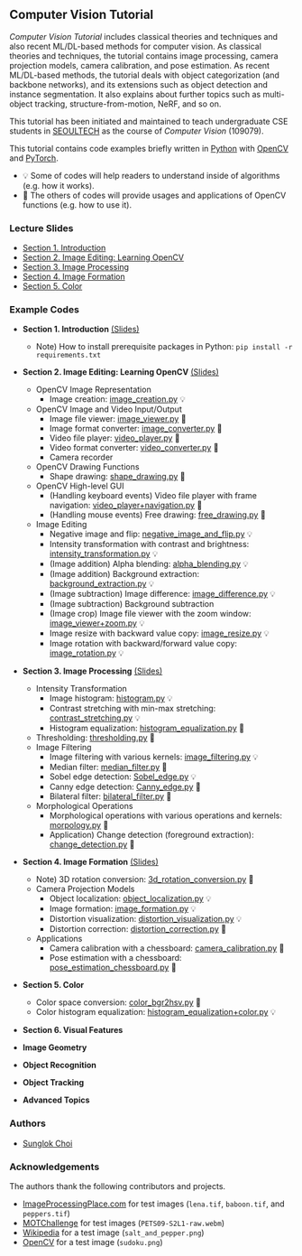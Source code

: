## Computer Vision Tutorial

_Computer Vision Tutorial_ includes classical theories and techniques and also recent ML/DL-based methods for computer vision. As classical theories and techniques, the tutorial contains image processing, camera projection models, camera calibration, and pose estimation. As recent ML/DL-based methods, the tutorial deals with object categorization (and backbone networks), and its extensions such as object detection and instance segmentation. It also explains about further topics such as multi-object tracking, structure-from-motion, NeRF, and so on.

This tutorial has been initiated and maintained to teach undergraduate CSE students in [SEOULTECH](https://en.seoultech.ac.kr/) as the course of _Computer Vision_ (109079).

This tutorial contains code examples briefly written in [Python](https://python.org/) with [OpenCV](https://opencv.org/) and [PyTorch](https://pytorch.org/).
* :bulb: Some of codes will help readers to understand inside of algorithms (e.g. how it works).
* :wrench: The others of codes will provide usages and applications of OpenCV functions (e.g. how to use it).



### Lecture Slides
* [Section 1. Introduction](https://github.com/mint-lab/cv_tutorial/blob/master/slides/01_introduction.pdf)
* [Section 2. Image Editing: Learning OpenCV](https://github.com/mint-lab/cv_tutorial/blob/master/slides/02_image_editing.pdf)
* [Section 3. Image Processing](https://github.com/mint-lab/cv_tutorial/blob/master/slides/03_image_processing.pdf)
* [Section 4. Image Formation](https://github.com/mint-lab/cv_tutorial/blob/master/slides/04_image_formation.pdf)
* [Section 5. Color](https://github.com/mint-lab/cv_tutorial/blob/master/slides/05_color.pdf)



### Example Codes
* **Section 1. Introduction** [(Slides)](https://github.com/mint-lab/cv_tutorial/blob/master/slides/01_introduction.pdf)
   * Note) How to install prerequisite packages in Python: `pip install -r requirements.txt`

* **Section 2. Image Editing: Learning OpenCV** [(Slides)](https://github.com/mint-lab/cv_tutorial/blob/master/slides/02_image_editing.pdf)
   * OpenCV Image Representation
      * Image creation: [image_creation.py](https://github.com/mint-lab/cv_tutorial/blob/master/examples/image_creation.py) :bulb:
   * OpenCV Image and Video Input/Output
      * Image file viewer: [image_viewer.py](https://github.com/mint-lab/cv_tutorial/blob/master/examples/image_viewer.py) :wrench:
      * Image format converter: [image_converter.py](https://github.com/mint-lab/cv_tutorial/blob/master/examples/image_converter.py) :wrench:
      * Video file player: [video_player.py](https://github.com/mint-lab/cv_tutorial/blob/master/examples/video_player.py) :wrench:
      * Video format converter: [video_converter.py](https://github.com/mint-lab/cv_tutorial/blob/master/examples/video_converter.py) :wrench:
      * Camera recorder
   * OpenCV Drawing Functions
      * Shape drawing: [shape_drawing.py](https://github.com/mint-lab/cv_tutorial/blob/master/examples/shape_drawing.py) :wrench:
   * OpenCV High-level GUI
      * (Handling keyboard events) Video file player with frame navigation: [video_player+navigation.py](https://github.com/mint-lab/cv_tutorial/blob/master/examples/video_player%2Bnavigation.py) :wrench:
      * (Handling mouse events) Free drawing: [free_drawing.py](https://github.com/mint-lab/cv_tutorial/blob/master/examples/free_drawing.py) :wrench:
   * Image Editing
      * Negative image and flip: [negative_image_and_flip.py](https://github.com/mint-lab/cv_tutorial/blob/master/examples/negative_image_and_flip.py) :bulb:
      * Intensity transformation with contrast and brightness: [intensity_transformation.py](https://github.com/mint-lab/cv_tutorial/blob/master/examples/intensity_transformation.py) :bulb:
      * (Image addition) Alpha blending: [alpha_blending.py](https://github.com/mint-lab/cv_tutorial/blob/master/examples/alpha_blending.py) :bulb:
      * (Image addition) Background extraction: [background_extraction.py](https://github.com/mint-lab/cv_tutorial/blob/master/examples/background_extraction.py) :bulb:
      * (Image subtraction) Image difference: [image_difference.py](https://github.com/mint-lab/cv_tutorial/blob/master/examples/image_difference.py) :bulb:
      * (Image subtraction) Background subtraction
      * (Image crop) Image file viewer with the zoom window: [image_viewer+zoom.py](https://github.com/mint-lab/cv_tutorial/blob/master/examples/image_viewer%2Bzoom.py) :bulb:
      * Image resize with backward value copy: [image_resize.py](https://github.com/mint-lab/cv_tutorial/blob/master/examples/image_resize.py) :bulb:
      * Image rotation with backward/forward value copy: [image_rotation.py](https://github.com/mint-lab/cv_tutorial/blob/master/examples/image_rotation.py) :bulb:

* **Section 3. Image Processing** [(Slides)](https://github.com/mint-lab/cv_tutorial/blob/master/slides/03_image_processing.pdf)
   * Intensity Transformation
     * Image histogram: [histogram.py](https://github.com/mint-lab/cv_tutorial/blob/master/examples/histogram.py) :bulb:
     * Contrast stretching with min-max stretching: [contrast_stretching.py](https://github.com/mint-lab/cv_tutorial/blob/master/examples/contrast_stretching.py) :bulb:
     * Histogram equalization: [histogram_equalization.py](https://github.com/mint-lab/cv_tutorial/blob/master/examples/histogram_equalization.py) :wrench:
   * Thresholding: [thresholding.py](https://github.com/mint-lab/cv_tutorial/blob/master/examples/thresholding.py) :wrench:
   * Image Filtering
     * Image filtering with various kernels: [image_filtering.py](https://github.com/mint-lab/cv_tutorial/blob/master/examples/image_filtering.py) :bulb:
     * Median filter: [median_filter.py](https://github.com/mint-lab/cv_tutorial/blob/master/examples/median_filter.py) :wrench:
     * Sobel edge detection: [Sobel_edge.py](https://github.com/mint-lab/cv_tutorial/blob/master/examples/Sobel_edge.py) :bulb:
     * Canny edge detection: [Canny_edge.py](https://github.com/mint-lab/cv_tutorial/blob/master/examples/Canny_edge.py) :wrench:
     * Bilateral filter: [bilateral_filter.py](https://github.com/mint-lab/cv_tutorial/blob/master/examples/bilateral_filter.py) :wrench:
   * Morphological Operations
     * Morphological operations with various operations and kernels: [morpology.py](https://github.com/mint-lab/cv_tutorial/blob/master/examples/morpology.py) :wrench:
     * Application) Change detection (foreground extraction): [change_detection.py](https://github.com/mint-lab/cv_tutorial/blob/master/examples/change_detection.py) :wrench:

* **Section 4. Image Formation** [(Slides)](https://github.com/mint-lab/cv_tutorial/blob/master/slides/04_image_formation.pdf)
   * Note) 3D rotation conversion: [3d_rotation_conversion.py](https://github.com/mint-lab/cv_tutorial/blob/master/examples/3d_rotation_conversion.py) :wrench:
   * Camera Projection Models
     * Object localization: [object_localization.py](https://github.com/mint-lab/cv_tutorial/blob/master/examples/object_localization.py) :bulb:
     * Image formation: [image_formation.py](https://github.com/mint-lab/cv_tutorial/blob/master/examples/image_formation.py) :bulb:
     * Distortion visualization: [distortion_visualization.py](https://github.com/mint-lab/cv_tutorial/blob/master/examples/distortion_visualization.py) :bulb:
     * Distortion correction: [distortion_correction.py](https://github.com/mint-lab/cv_tutorial/blob/master/examples/distortion_correction.py) :wrench:
   * Applications
     * Camera calibration with a chessboard: [camera_calibration.py](https://github.com/mint-lab/cv_tutorial/blob/master/examples/camera_calibration.py) :wrench:
     * Pose estimation with a chessboard: [pose_estimation_chessboard.py](https://github.com/mint-lab/cv_tutorial/blob/master/examples/pose_estimation_chessboard.py) :wrench:

* **Section 5. Color**
  * Color space conversion: [color_bgr2hsv.py](https://github.com/mint-lab/cv_tutorial/blob/master/examples/color_bgr2hsv.py) :wrench:
  * Color histogram equalization: [histogram_equalization+color.py](https://github.com/mint-lab/cv_tutorial/blob/master/examples/histogram_equalization+color.py) :bulb:

* **Section 6. Visual Features**
* **Image Geometry**
* **Object Recognition**
* **Object Tracking**
* **Advanced Topics**



### Authors
* [Sunglok Choi](https://github.com/sunglok)



### Acknowledgements
The authors thank the following contributors and projects.

* [ImageProcessingPlace.com](https://www.imageprocessingplace.com/root_files_V3/image_databases.htm) for test images (`lena.tif`, `baboon.tif`, and `peppers.tif`)
* [MOTChallenge](https://motchallenge.net/vis/PETS09-S2L1) for test images (`PETS09-S2L1-raw.webm`)
* [Wikipedia](https://en.wikipedia.org/wiki/Salt-and-pepper_noise) for a test image (`salt_and_pepper.png`)
* [OpenCV](https://github.com/opencv/opencv/tree/4.x/samples/data) for a test image (`sudoku.png`)
